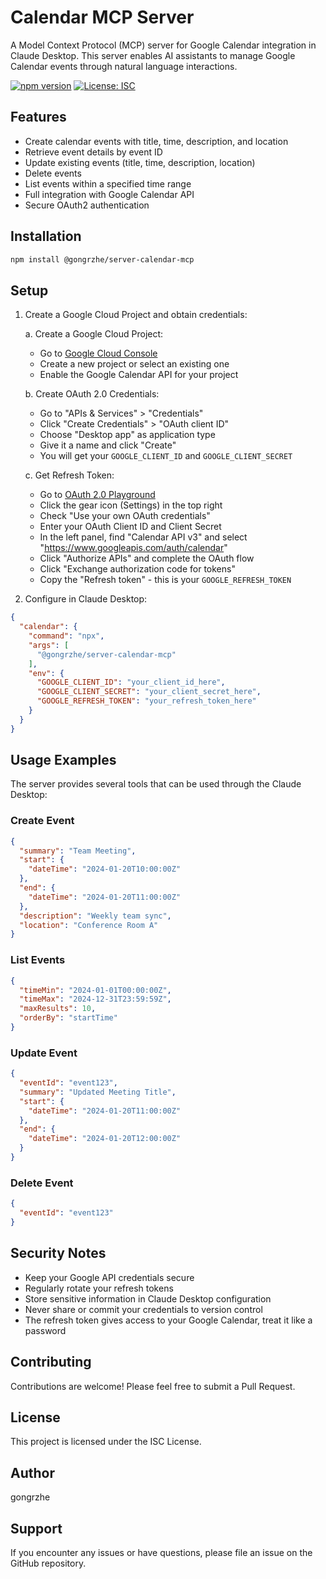 # Calendar MCP Server

A Model Context Protocol (MCP) server for Google Calendar integration in Claude Desktop. This server enables AI assistants to manage Google Calendar events through natural language interactions.

[![npm version](https://badge.fury.io/js/%40gongrzhe%2Fserver-calendar-mcp.svg)](https://www.npmjs.com/package/@gongrzhe/server-calendar-mcp)
[![License: ISC](https://img.shields.io/badge/License-ISC-blue.svg)](https://opensource.org/licenses/ISC)

## Features

- Create calendar events with title, time, description, and location
- Retrieve event details by event ID
- Update existing events (title, time, description, location)
- Delete events
- List events within a specified time range
- Full integration with Google Calendar API
- Secure OAuth2 authentication

## Installation

```bash
npm install @gongrzhe/server-calendar-mcp
```

## Setup

1. Create a Google Cloud Project and obtain credentials:

   a. Create a Google Cloud Project:
      - Go to [Google Cloud Console](https://console.cloud.google.com/)
      - Create a new project or select an existing one
      - Enable the Google Calendar API for your project

   b. Create OAuth 2.0 Credentials:
      - Go to "APIs & Services" > "Credentials"
      - Click "Create Credentials" > "OAuth client ID"
      - Choose "Desktop app" as application type
      - Give it a name and click "Create"
      - You will get your `GOOGLE_CLIENT_ID` and `GOOGLE_CLIENT_SECRET`

   c. Get Refresh Token:
      - Go to [OAuth 2.0 Playground](https://developers.google.com/oauthplayground/)
      - Click the gear icon (Settings) in the top right
      - Check "Use your own OAuth credentials"
      - Enter your OAuth Client ID and Client Secret
      - In the left panel, find "Calendar API v3" and select "https://www.googleapis.com/auth/calendar"
      - Click "Authorize APIs" and complete the OAuth flow
      - Click "Exchange authorization code for tokens"
      - Copy the "Refresh token" - this is your `GOOGLE_REFRESH_TOKEN`

2. Configure in Claude Desktop:

```json
{
  "calendar": {
    "command": "npx",
    "args": [
      "@gongrzhe/server-calendar-mcp"
    ],
    "env": {
      "GOOGLE_CLIENT_ID": "your_client_id_here",
      "GOOGLE_CLIENT_SECRET": "your_client_secret_here",
      "GOOGLE_REFRESH_TOKEN": "your_refresh_token_here"
    }
  }
}
```

## Usage Examples

The server provides several tools that can be used through the Claude Desktop:

### Create Event
```json
{
  "summary": "Team Meeting",
  "start": {
    "dateTime": "2024-01-20T10:00:00Z"
  },
  "end": {
    "dateTime": "2024-01-20T11:00:00Z"
  },
  "description": "Weekly team sync",
  "location": "Conference Room A"
}
```

### List Events
```json
{
  "timeMin": "2024-01-01T00:00:00Z",
  "timeMax": "2024-12-31T23:59:59Z",
  "maxResults": 10,
  "orderBy": "startTime"
}
```

### Update Event
```json
{
  "eventId": "event123",
  "summary": "Updated Meeting Title",
  "start": {
    "dateTime": "2024-01-20T11:00:00Z"
  },
  "end": {
    "dateTime": "2024-01-20T12:00:00Z"
  }
}
```

### Delete Event
```json
{
  "eventId": "event123"
}
```

## Security Notes

- Keep your Google API credentials secure
- Regularly rotate your refresh tokens
- Store sensitive information in Claude Desktop configuration
- Never share or commit your credentials to version control
- The refresh token gives access to your Google Calendar, treat it like a password

## Contributing

Contributions are welcome! Please feel free to submit a Pull Request.

## License

This project is licensed under the ISC License.

## Author

gongrzhe

## Support

If you encounter any issues or have questions, please file an issue on the GitHub repository.
